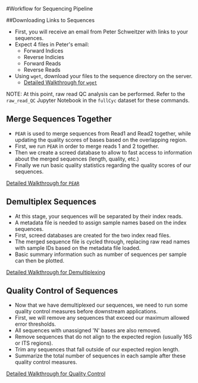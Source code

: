 #Workflow for Sequencing Pipeline

##Downloading Links to Sequences

* First, you will receive an email from Peter Schweitzer with links to your sequences.
* Expect 4 files in Peter's email:
  * Forward Indices
  * Reverse Indicies
  * Forward Reads
  * Reverse Reads
* Using `wget`, download your files to the sequence directory on the server.
  * [Detailed Walkthrough for `wget`](./detailed_walkthroughs/wget.md)

NOTE: At this point, raw read QC analysis can be performed. Refer to the `raw_read_QC` Jupyter Notebook in the `fullCyc` dataset for these commands.

## Merge Sequences Together 

* `PEAR` is used to merge sequences from Read1 and Read2 together, while updating the quality scores of bases based on the overlapping region.
* First, we run `PEAR` in order to merge reads 1 and 2 together.
* Then we create a screed database to allow to fast access to information about the merged sequences (length, quality, etc.)
* Finally we run basic quality statistics regarding the quality scores of our sequences. 

[Detailed Walkthrough for `PEAR`](./detailed_walkthroughs/pear.md)

## Demultiplex Sequences

* At this stage, your sequences will be separated by their index reads.
* A metadata file is needed to assign sample names based on the index sequences. 
* First, screed databases are created for the two index read files.
* The merged sequence file is cycled through, replacing raw read names with sample IDs based on the metadata file loaded.
* Basic summary information such as number of sequences per sample can then be plotted.

[Detailed Walkthrough for Demultiplexing](./detailed_walkthroughs/demultiplexing.md)

## Quality Control of Sequences

* Now that we have demultiplexed our sequences, we need to run some quality control measures before downstream applications.
* First, we will remove any sequences that exceed our maximum allowed error thresholds.
* All sequences with unassigned 'N' bases are also removed.
* Remove sequences that do not align to the expected region (usually 16S or ITS regions).
* Trim any sequences that fall outside of our expected region length.
* Summarize the total number of sequences in each sample after these quality control measures.

[Detailed Walkthrough for Quality Control](./detailed_walkthroughs/qc.md)



